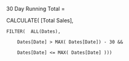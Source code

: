 30 Day Running Total = 

CALCULATE( [Total Sales],

    FILTER(  ALL(Dates),
    
        Dates[Date] > MAX( Dates[Date]) - 30 &&
        
        Dates[Date] <= MAX( Dates[Date] )))
